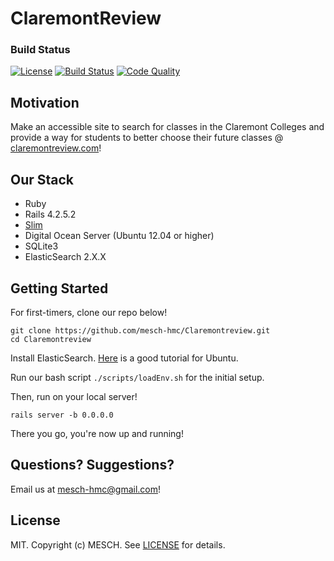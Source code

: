 # ClaremontReview

### Build Status

[![License](http://img.shields.io/badge/license-MIT-red.svg?style=flat)][license]
[![Build Status](https://travis-ci.org/mesch-hmc/Claremontreview.svg?branch=master)][travis]
[![Code Quality](http://img.shields.io/codeclimate/github/mesch-hmc/Claremontreview.svg?style=flat)][codeclimate]

## Motivation
Make an accessible site to search for classes in the Claremont Colleges and provide a way for students to better choose their future classes @ [claremontreview.com](claremontreview.com)!

## Our Stack
- Ruby
- Rails 4.2.5.2
- [Slim](http://www.rubydoc.info/gems/slim/frames)
- Digital Ocean Server (Ubuntu 12.04 or higher)
- SQLite3
- ElasticSearch 2.X.X

## Getting Started
For first-timers, clone our repo below!

``` shell
git clone https://github.com/mesch-hmc/Claremontreview.git
cd Claremontreview
```

Install ElasticSearch. [Here][ElasticSearch] is a good tutorial for Ubuntu.

Run our bash script ```./scripts/loadEnv.sh``` for the initial setup.

Then, run on your local server!
``` shell
rails server -b 0.0.0.0
```
There you go, you're now up and running!

## Questions? Suggestions?
Email us at <mesch-hmc@gmail.com>!

## License
MIT. Copyright (c) MESCH. See [LICENSE] for details.

<!-- Links -->
[ElasticSearch]: https://www.digitalocean.com/community/tutorials/how-to-install-and-configure-elasticsearch-on-ubuntu-16-04
[travis]: https://travis-ci.org/mesch-hmc/Claremontreview
[codeclimate]: https://codeclimate.com/github/mesch-hmc/Claremontreview
[LICENSE]: https://github.com/mesch-hmc/Claremontreview/blob/master/LICENSE.md
